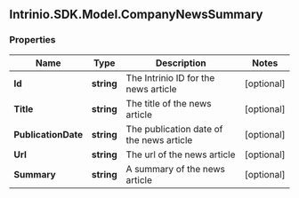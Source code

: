 ## Intrinio.SDK.Model.CompanyNewsSummary
### Properties

Name | Type | Description | Notes
------------ | ------------- | ------------- | -------------
**Id** | **string** | The Intrinio ID for the news article | [optional] 
**Title** | **string** | The title of the news article | [optional] 
**PublicationDate** | **string** | The publication date of the news article | [optional] 
**Url** | **string** | The url of the news article | [optional] 
**Summary** | **string** | A summary of the news article | [optional] 

